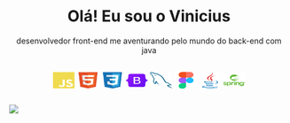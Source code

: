 




<div align="center">
  <div>
    <h1> Olá! Eu sou o Vinicius</h1>
    <p> desenvolvedor front-end me aventurando pelo mundo do back-end com java </p>
  </div>
 
<div style="display: inline_block"><br>
          
  <img align="center" alt="Adriel-Js" height="30" width="40" src="https://raw.githubusercontent.com/devicons/devicon/master/icons/javascript/javascript-plain.svg">
   <img align="center" alt="Adriel-HTML" height="30" width="40" src="https://raw.githubusercontent.com/devicons/devicon/master/icons/html5/html5-original.svg">
  <img align="center" alt="Adriel-CSS" height="30" width="40" src="https://raw.githubusercontent.com/devicons/devicon/master/icons/css3/css3-original.svg">
  <img align="center" alt="Adriel-Bootstrap" height="30" width="40" src="https://raw.githubusercontent.com/devicons/devicon/master/icons/bootstrap/bootstrap-original.svg">
  <img align="center" alt="Adriel-Mysql" height="30" width="40" src="https://raw.githubusercontent.com/devicons/devicon/master/icons/mysql/mysql-original.svg">
  <img align="center" alt="Adriel-Figma" height="30" width="40" src="https://raw.githubusercontent.com/devicons/devicon/master/icons/figma/figma-original.svg">
  <img align="center" alt="Adriel-Figma" height="30" width="40" src="https://raw.githubusercontent.com/devicons/devicon/master/icons/java/java-original.svg">

  <img align="center" alt="Adriel-Figma" height="30" width="40" src="https://github.com/devicons/devicon/blob/master/icons/spring/spring-original-wordmark.svg">
 

  

  </div>
</div>

  
  ##
 
<div> 
  
  <a href="https://www.linkedin.com/in/vinicius-barros-teixeira-27962815b/" target="_blank"><img src="https://img.shields.io/badge/-LinkedIn-%230077B5?style=for-the-badge&logo=linkedin&logoColor=white" target="_blank"></a> 
</div>
